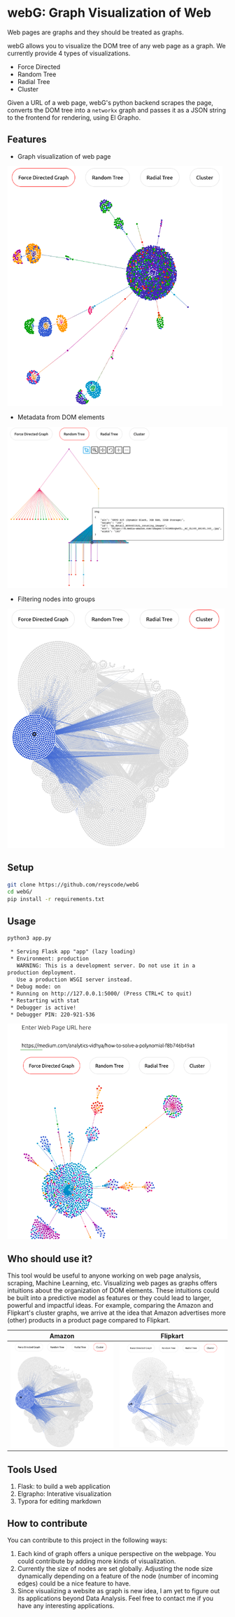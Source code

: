 

# webG: Graph Visualization of Web

Web pages are graphs and they should be treated as graphs. 

webG allows you to visualize the DOM tree of any web page as a graph. We currently provide 4 types of visualizations.

- Force Directed
- Random Tree
- Radial Tree
- Cluster

Given a URL of a web page, webG's python backend scrapes the page, converts the DOM tree into a `networkx` graph and  passes it as a JSON string to the frontend for rendering, using El Grapho.

## Features

- Graph visualization of web page

<img src="images/f1.png" style="zoom:70%;" />

- Metadata from DOM elements

<img src="images/f2.png" style="zoom:67%;" />

- Filtering nodes into groups

<img src="images/f3.png" style="zoom:70%;" />

## Setup

```bash
git clone https://github.com/reyscode/webG
cd webG/
pip install -r requirements.txt
```

## Usage

```bash
python3 app.py

```

```console
 * Serving Flask app "app" (lazy loading)
 * Environment: production
   WARNING: This is a development server. Do not use it in a production deployment.
   Use a production WSGI server instead.
 * Debug mode: on
 * Running on http://127.0.0.1:5000/ (Press CTRL+C to quit)
 * Restarting with stat
 * Debugger is active!
 * Debugger PIN: 220-921-536
```



<img src="images/usage.png" style="zoom:67%;" />



## Who should use it?

This tool would be useful to anyone working on web page analysis, scraping, Machine Learning, etc. Visualizing web pages as graphs offers intuitions about the organization of DOM elements. These intuitions could be built into a predictive model as features or they could lead to larger, powerful and impactful ideas. For example, comparing the Amazon and Flipkart's cluster graphs, we arrive at the idea that Amazon advertises more (other) products in a product page compared to Flipkart.

|         Amazon         |         Flipkart         |
| :--------------------: | :----------------------: |
| ![](images/amazon.png) | ![](images/flipkart.png) |

## Tools Used

1. Flask: to build a web application
2. Elgrapho: Interative visualization
3. Typora for editing markdown



## How to contribute

You can contribute to this project in the following ways:

1. Each kind of graph offers a unique perspective on the webpage. You could contribute by adding more kinds of visualization. 
2. Currently the size of nodes are set globally. Adjusting the node size dynamically depending on a feature of the node (number of incoming edges) could be a nice feature to have.
3. Since visualizing a website as graph is new idea, I am yet to figure out its applications beyond Data Analysis. Feel free to contact me if you have any interesting applications.



